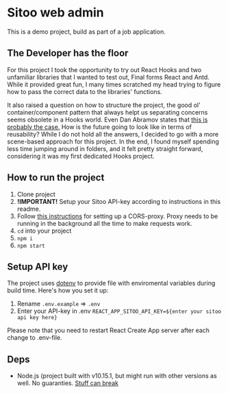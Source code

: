# Sitoo web admin

This is a demo project, build as part of a job application.

## The Developer has the floor

For this project I took the opportunity to try out React Hooks and two unfamiliar libraries that I wanted to test out, Final forms React and Antd. While it provided great fun, I many times scratched my head trying to figure how to pass the correct data to the libraries' functions.

It also raised a question on how to structure the project, the good ol' container/component pattern that always helpt us separating concerns seems obsolete in a Hooks world. Even Dan Abramov states that [this is probably the case.](https://medium.com/@dan_abramov/smart-and-dumb-components-7ca2f9a7c7d0) How is the future going to look like in terms of reusability? While I do not hold all the answers, I decided to go with a more scene-based approach for this project. In the end, I found myself spending less time jumping around in folders, and it felt pretty straight forward, considering it was my first dedicated Hooks project.

## How to run the project

1. Clone project
2. __!IMPORTANT!__ Setup your Sitoo API-key according to instructions in this readme.
3. Follow [this instructions](https://github.com/sitoo-tech-career/cors-server) for setting up a CORS-proxy. Proxy needs to be running in the background all the time to make requests work.
4. `cd` into your project
5. `npm i`
6. `npm start`

## Setup API key

The project uses [dotenv](https://www.npmjs.com/package/dotenv) to provide file with enviromental variables during build time. Here's how you set it up:

1. Rename `.env.example` => `.env`
2. Enter your API-key in .env `REACT_APP_SITOO_API_KEY=${enter your sitoo api key here}`

Please note that you need to restart React Create App server after each change to .env-file.

## Deps

* Node.js (project built with v10.15.1, but might run with other versions as well. No guaranties. [Stuff can break](https://twitter.com/dan_abramov/status/1045809734069170176)
